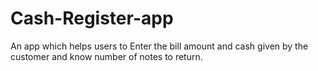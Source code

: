 # Cash-Register-app
An app which helps users to Enter the bill amount and cash given by the customer and know number of notes to return.


